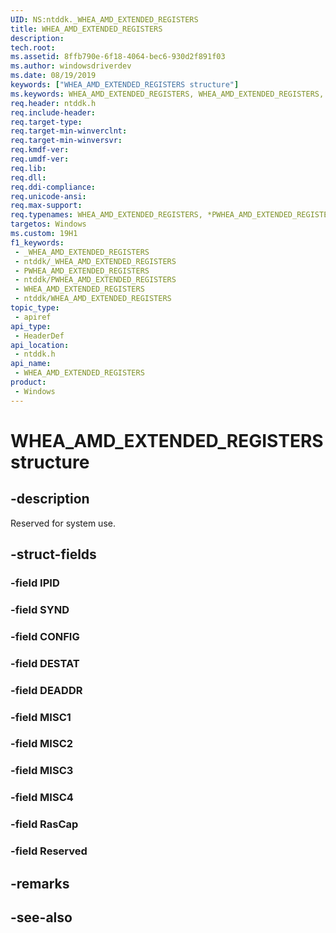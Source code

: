 ```yaml
---
UID: NS:ntddk._WHEA_AMD_EXTENDED_REGISTERS
title: WHEA_AMD_EXTENDED_REGISTERS
description: 
tech.root: 
ms.assetid: 8ffb790e-6f18-4064-bec6-930d2f891f03
ms.author: windowsdriverdev
ms.date: 08/19/2019
keywords: ["WHEA_AMD_EXTENDED_REGISTERS structure"]
ms.keywords: WHEA_AMD_EXTENDED_REGISTERS, WHEA_AMD_EXTENDED_REGISTERS, *PWHEA_AMD_EXTENDED_REGISTERS,
req.header: ntddk.h
req.include-header: 
req.target-type: 
req.target-min-winverclnt: 
req.target-min-winversvr: 
req.kmdf-ver: 
req.umdf-ver: 
req.lib: 
req.dll: 
req.ddi-compliance: 
req.unicode-ansi: 
req.max-support: 
req.typenames: WHEA_AMD_EXTENDED_REGISTERS, *PWHEA_AMD_EXTENDED_REGISTERS
targetos: Windows
ms.custom: 19H1
f1_keywords:
 - _WHEA_AMD_EXTENDED_REGISTERS
 - ntddk/_WHEA_AMD_EXTENDED_REGISTERS
 - PWHEA_AMD_EXTENDED_REGISTERS
 - ntddk/PWHEA_AMD_EXTENDED_REGISTERS
 - WHEA_AMD_EXTENDED_REGISTERS
 - ntddk/WHEA_AMD_EXTENDED_REGISTERS
topic_type:
 - apiref
api_type:
 - HeaderDef
api_location:
 - ntddk.h
api_name:
 - WHEA_AMD_EXTENDED_REGISTERS
product:
 - Windows
---
```


# WHEA_AMD_EXTENDED_REGISTERS structure


## -description

Reserved for system use.

## -struct-fields

### -field IPID

### -field SYND

### -field CONFIG

### -field DESTAT

### -field DEADDR

### -field MISC1

### -field MISC2

### -field MISC3

### -field MISC4

### -field RasCap

### -field Reserved

## -remarks

## -see-also

